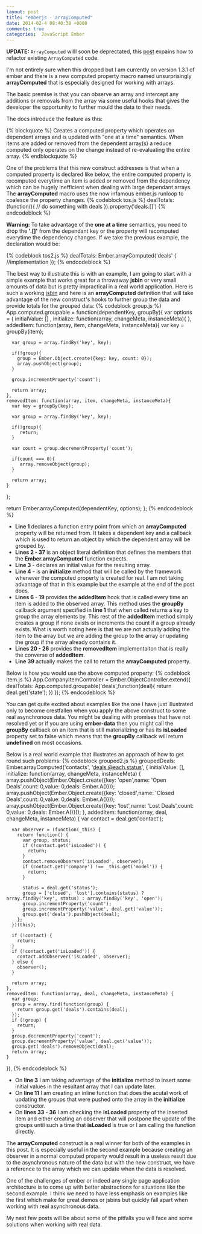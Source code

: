 ```yaml
---
layout: post
title: "emberjs - arrayComputed"
date: 2014-02-4 08:40:38 +0000
comments: true
categories:  JavaScript Ember
---
```

**UPDATE:** ```ArrayComputed``` willl soon be deprectated, this <a href="http://www.thesoftwaresimpleton.com/blog/2015/04/18/arraycomputed-refactor/">post</a> expains how to refactor existing ```ArrayComputed``` code.

I'm not entirely sure when this dropped but I am currently on version 1.3.1 of ember and there is a new computed property macro named unsurprisingly **arrayComputed** that is especially designed for working with arrays.  

The basic premise is that you can observe an array and intercept any additions or removals from the array via some useful hooks that gives the developer the opportunity to further mould the data to their needs.

The docs introduce the feature as this:

{% blockquote %}
Creates a computed property which operates on dependent arrays and
  is updated with "one at a time" semantics. When items are added or
  removed from the dependent array(s) a reduce computed only operates
  on the change instead of re-evaluating the entire array.
{% endblockquote %}

One of the problems that this new construct addresses is that when a computed property is declared like below, the entire computed property is recomputed everytime an item is added or removed from the dependency which can be hugely inefficient when dealing with large dependant arrays.  The **arrayComputed** macro uses the now infamous ember.js runloop to coalesce the property changes.
{% codeblock tos.js %}
dealTotals: (function(){
	// do something with deals
}).property('deals.[]')
{% endcodeblock %} 

**Warning:** To take advantage of the **one at a time** semantics, you need to drop the **'.[]'** from the dependant key or the property will recomputed everytime the dependency changes.  If we take the previous example, the declaration would be:

{% codeblock tos2.js %}
dealTotals: Ember.arrayComputed('deals' {
	//implementation
});
{% endcodeblock %}

The best way to illustrate this is with an example, I am going to start with a simple example that works great for a throwaway **jsbin** or very small amounts of data but is pretty impractical in a real world application.  Here is such a working <a href="http://jsbin.com/ilosel/68/edit" target="_blank">jsbin</a> and here is an **arrayComputed** definition that will take advantage of the new construct's hooks to further group the data and provide totals for the grouped data:
{% codeblock group.js %}
App.computed.groupable = function(dependentKey, groupBy){
  var options = {
    initialValue: [] ,
    initialize: function(array, changeMeta, instanceMeta){
    },
    addedItem: function(array, item, changeMeta, instanceMeta){
      var key = groupBy(item);
  
      var group = array.findBy('key', key);
      
      if(!group){
        group = Ember.Object.create({key: key, count: 0});
        array.pushObject(group);
      }
      
      group.incrementProperty('count');
      
      return array;
    },
    removedItem: function(array, item, changeMeta, instanceMeta){
      var key = groupBy(key);
      
      var group = array.findBy('key', key);
      
      if(!group){
         return; 
      }
      
      var count = group.decrementProperty('count');
      
      if(count === 0){
         array.removeObject(group); 
      }
      
      return array;
    }
  };
  
  return Ember.arrayComputed(dependentKey, options);
};
{% endcodeblock %}
- **Line 1** declares a function entry point from which an **arrayComputed** property will be returned from.  It takes a dependent key and a callback which is used to return an object by which the dependent array will be grouped by.
- **Lines 2 - 37** is an object literal definition that defines the members that the **Ember.arrayComputed** function expects.
- **Line 3** - declares an initial value for the resulting array.
- **Line 4** - is an **initialize** method that will be called by the framework whenever the computed property is created for real.  I am not taking advantage of that in this example but the example at the end of the post does.
- **Lines 6 - 19** provides the **addedItem** hook that is called every time an item is added to the observed array.  This method uses the **groupBy** callback argument specified in **line 1** that when called returns a key to group the array elements by.  This rest of the **addedItem** method simply creates a group if none exists or increments the count if a group already exists.  What is worth noting here is that we are not actually adding the item to the array but we are adding the group to the array or updating the group if the array already contains it.
- **Lines 20 - 26** provides the **removedItem** implementaiton that is really the converse of **addedItem**.
- **Line 39** actually makes the call to return the **arrayComputed** property.

Below is how you would use the above computed property:
{% codeblock item.js %}
App.CompanyItemController = Ember.ObjectController.extend({
  dealTotals: App.computed.groupable('deals',function(deal){
     return deal.get('state'); 
  })
});
{% endcodeblock %}

You can get quite excited about examples like the one I have just illustrated only to become crestfallen when you apply the above construct to some real asynchronous data.  You might be dealing with promises that have not resolved yet or if you are using **ember-data** then you might call the **groupBy** callback on an item that is still materializing or has its **isLoaded** property set to false which means that the **groupBy** callback will return **undefined** on most occasions.

Below is a real world example that illustrates an approach of how to get round such problems:
{% codeblock grouped2.js %}
  groupedDeals: Ember.arrayComputed('contacts', 'deals.@each.status', {
    initialValue: [],
    initialize: function(array, changeMeta, instanceMeta) {
      array.pushObject(Ember.Object.create({key: 'open',name: 'Open Deals',count: 0,value: 0,deals: Ember.A()}));
      array.pushObject(Ember.Object.create({key: 'closed',name: 'Closed Deals',count: 0,value: 0,deals: Ember.A()}));
      array.pushObject(Ember.Object.create({key: 'lost',name: 'Lost Deals',count: 0,value: 0,deals: Ember.A()}));
    },
    addedItem: function(array, deal, changeMeta, instanceMeta) {
      var contact = deal.get('contact');
      
      var observer = (function(_this) {
        return function() {
          var group, status;
          if (!contact.get('isLoaded')) {
            return;
          }
          contact.removeObserver('isLoaded', observer);
          if (contact.get('company') !== _this.get('model')) {
            return;
          }
          
          status = deal.get('status');
          group = ['closed', 'lost'].contains(status) ? array.findBy('key', status) : array.findBy('key', 'open');
          group.incrementProperty('count');
          group.incrementProperty('value', deal.get('value'));
          group.get('deals').pushObject(deal);
        };
      })(this);
      
      if (!contact) {
        return;
      }
      if (!contact.get('isLoaded')) {
        contact.addObserver('isLoaded', observer);
      } else {
        observer();
      }
      
      return array;
    },
    removedItem: function(array, deal, changeMeta, instanceMeta) {
      var group;
      group = array.find(function(group) {
        return group.get('deals').contains(deal);
      });
      if (!group) {
        return;
      }
      group.decrementProperty('count');
      group.decrementProperty('value', deal.get('value'));
      group.get('deals').removeObject(deal);
      return array;
    }
  }),
{% endcodeblock %}
- On **line 3** I am taking advantage of the **initialize** method to insert some initial values in the resultant array that I can update later.
- On **line 11** I am creating an inline function that does the acutal work of updating the groups that were pushed onto the array in the **initialize** constructor.
- On **lines 33 - 36** I am checking the **isLoaded** property of the inserted item and either creating an observer that will postpone the update of the groups until such a time that **isLoaded** is true or I am calling the function directly.

The **arrayComputed** construct is a real winner for both of the examples in this post. It is especially useful in the second example because creating an observer in a normal computed property would result in a useless result due to the asynchronous nature of the data but with the new construct, we have a reference to the array which we can update when the data is resolved.

One of the challenges of ember or indeed any single page application architecture is to come up with better abstractions for situations like the second example.  I think we need to have less emphasis on examples like the first which make for great demos or jsbins but quickly fall apart when working with real asynchronous data.

My next few posts will be about some of the pitfalls you will face and some solutions when working with real data.
